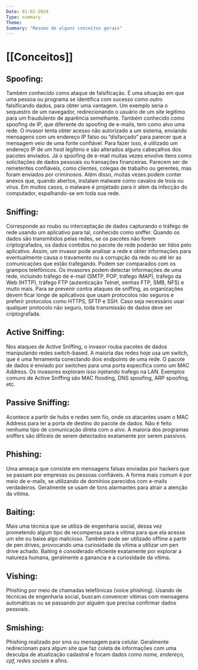 ```yaml
---
Date: 01-02-2024
Type: summary
Theme:
Summary: "Resumo de alguns conceitos gerais"
---
```

#  [[Conceitos]]
## Spoofing:
Também conhecido como ataque de falsificação. É uma situação em que uma pessoa ou programa se identifica com sucesso como outro falsificando dados, para obter uma vantagem. Um exemplo seria o sequestro de um navegador, redirecionando o usuário de um site legitimo para um fraudulento de aparência semelhante. Também conhecido como spoofing de IP, que diferente do spoofing de e-mails, tem como alvo uma rede. O invasor tenta obter acesso não autorizado a um sistema, enviando mensagens com um endereço IP falso ou “disfarçado” para parecer que a mensagem veio de uma fonte confiável. Para fazer isso, é utilizado um endereço IP de um host legítimo e são alterados alguns cabeçalhos dos pacotes enviados. Já o spoofing de e-mail muitas vezes envolve itens como solicitações de dados pessoais ou transações financeiras. Parecem ser de remetentes confiáveis, como clientes, colegas de trabalho ou gerentes, mas foram enviados por criminosos. Além disso, muitas vezes podem conter anexos que, quando abertos, instalam malware como cavalos de troia ou vírus. Em muitos casos, o malware é projetado para ir além da infecção do computador, espalhando-se em toda sua rede.

## Sniffing: 
Corresponde ao roubo ou interceptação de dados capturando o tráfego de rede usando um aplicativo para tal, conhecido como sniffer. Quando os dados são transmitidos pelas redes, se os pacotes não forem criptografados, os dados contidos no pacote de rede poderão ser lidos pelo aplicativo. Assim, um invasor pode analisar a rede e obter informações para eventualmente causa o travamento ou a corrupção da rede ou até ler as comunicações que estão trafegando. Podem ser comparados com os grampos telefônicos. Os invasores podem detectar informações de uma rede, incluindo tráfego de e-mail (SMTP, POP, tráfego IMAP), tráfego da Web (HTTP), tráfego FTP (autenticação Telnet, senhas FTP, SMB, NFS) e muito mais. Para se prevenir contra ataques de sniffing, as organizações devem ficar longe de aplicativos que usam protocolos não seguros e preferir protocolos como HTTPS, SFTP e SSH. Caso seja necessário usar qualquer protocolo não seguro, toda transmissão de dados deve ser criptografada.

## Active Sniffing: 
Nos ataques de Active Sniffing, o invasor rouba pacotes de dados manipulando redes switch-based. A maioria das redes hoje usa um switch, que é uma ferramenta conectando dois endpoints de uma rede. O pacote de dados é enviado por switches para uma porta especifica como um MAC Address. Os invasores exploram isso injetando trafego na LAN. Exemplos comuns de Active Sniffing são MAC flooding, DNS spoofing, ARP spoofing, etc.

## Passive Sniffing: 
Acontece a partir de hubs e redes sem fio, onde os atacantes usam o MAC Address para ler a porta de destino do pacote de dados. Não é feito nenhuma tipo de comunicação direta com o alvo. A maioria dos programas sniffers são difíceis de serem detectados exatamente por serem passivos.

## Phishing: 
Uma ameaça que consiste em mensagens falsas enviadas por hackers que se passam por empresas ou pessoas confiáveis. A forma mais comum é por meio de e-mails, se utilizando de domínios parecidos com e-mails verdadeiros. Geralmente se usam de tons alarmantes para atrair a atenção da vítima.

## Baiting: 
Mais uma técnica que se utiliza de engenharia social, dessa vez prometendo algum tipo de recompensa para a vítima para que ela acesse um site ou baixe algo malicioso. Também pode ser utilizado offline a partir de pen drives, provocando uma curiosidade da vítima a utilizar um pen drive achado. Baiting é considerado eficiente exatamente por explorar a natureza humana, geralmente a ganancia e a curiosidade da vítima.

## Vishing:
Phishing por meio de chamadas telefônicas (voice phishing). Usando de técnicas de engenharia social, buscam convencer vitimas com mensagens automáticas ou se passando por alguém que precisa confirmar dados pessoais.

## Smishing: 
Phishing realizado por sms ou mensagem para celular. Geralmente redirecionam para algum site que faz coleta de informações com uma desculpa de atualização cadastral e focam dados como _nome, endereço, cpf, redes sociais_ e afins.